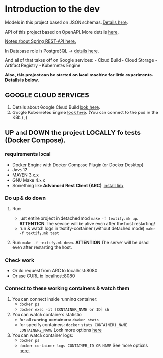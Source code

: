 # Introduction to the dev

Models in this project based on JSON schemas. [Details here](Open_API/MODEL_SCHEMAS.md).

API of this project based on OpenAPI.
More details [here](./Open_API/OpenAPI.md).

[Notes about Spring REST-API here.](./api/API.md)

In Database role is PostgreSQL → [details here](./DataB/DB_DESCRIPTION.md).

And all of that takes off on Google services:
    - Cloud Build
    - Cloud Storage
    - Artifact Registry
    - Kubernetes Engine

**Also, this project can be started on local machine for little experiments. Details is below.**

## GOOGLE CLOUD SERVICES
1. Details about Google Cloud Build [look here](./CLOUDBUILD.md).
2. Google Kubernetes Engine [look here](./k8b/K8b.md). (You can connect to the pod in the K8b.) ;)

## UP and DOWN the project LOCALLY fo tests (Docker Compose).
### requirements local
- Docker Engine with Docker Compose Plugin (or Docker Desktop)
- Java 17
- MAVEN 3.x.x
- GNU Make 4.x.x
- Something like **Advanced Rest Client (ARC)**. [install link](https://install.advancedrestclient.com/install)

### Do up & do  down
1. Run:
   - just entire project in detached mod `make -f textify.mk up`. **ATTENTION** The service will be alive even after the host restarting!
   - run & watch logs in textify-container (without detached mode) `make -f textify.mk test`
   
2. Run: `make -f textify.mk down`. **ATTENTION** The server will be dead even after restarting the host.

### Check work
- Or do request from ARC to localhost:8080
- Or use CURL to localhost:8080
### Connect to these working containers & watch them
1. You can connect inside running container:
   - `docker ps`
   - `docker exec -it [CONTAINER_NAME or ID] sh`
2. You can watch containers statistic:
   - for all running containers: `docker stats`
   - for specify containers: `docker stats CONTAINER1_NAME CONTAINER2_NAME`
     Look more options [here](https://docs.docker.com/engine/reference/commandline/stats/).
3. You can watch container logs:
   - `docker ps`
   - `docker container logs CONTAINER_ID OR NAME`
      See more options [here](https://docs.docker.com/engine/reference/commandline/logs/).
